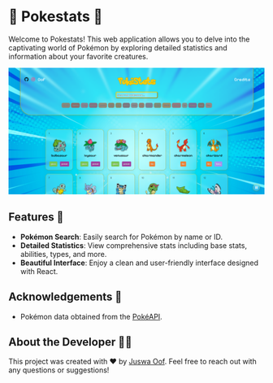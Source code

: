 # 🌟 Pokestats 🌟

Welcome to Pokestats! This web application allows you to delve into the captivating world of Pokémon by exploring detailed statistics and information about your favorite creatures.

![Pokestats Screenshot](screenshot.png)

## Features 🎉

- **Pokémon Search**: Easily search for Pokémon by name or ID.
- **Detailed Statistics**: View comprehensive stats including base stats, abilities, types, and more.
- **Beautiful Interface**: Enjoy a clean and user-friendly interface designed with React.


## Acknowledgements 🙏

- Pokémon data obtained from the [PokéAPI](https://pokeapi.co/).


## About the Developer 👨‍💻

This project was created with ❤️ by [Juswa Oof](https://juswaoof.github.io/Portfolio-2022/). Feel free to reach out with any questions or suggestions!
